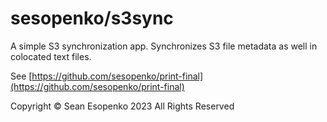 # sesopenko/s3sync

A simple S3 synchronization app. Synchronizes S3 file metadata as well in colocated text files.

See [https://github.com/sesopenko/print-final](https://github.com/sesopenko/print-final)

Copyright © Sean Esopenko 2023 All Rights Reserved